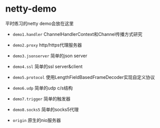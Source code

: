 # netty-demo

平时练习的netty demo会放在这里

* ``demo1.handler`` ChannelHandlerContext和Channel传播方式研究

* ``demo2.proxy``   http/https代理服务器

* ``demo3.jsonserver`` 简单的json server

* ``demo4.ssl``        简单的ssl server&client

* ``demo5.protocol``   使用LengthFieldBasedFrameDecoder实现自定义协议

* ``demo6.udp``        简单的udp c/s结构

* ``demo7.trigger``    简单的触发器

* ``demo8.socks5``     简单的socks5代理

* ``origin``           原生的nio服务器